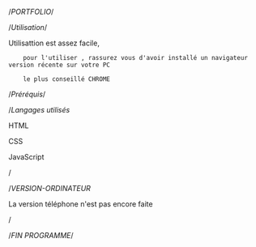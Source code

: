 /*PORTFOLIO*/


/*Utilisation*/

<p>
        Utilisattion est assez facile, 

        pour l'utiliser , rassurez vous d'avoir installé un navigateur version récente sur votre PC 

        le plus conseillé CHROME 






</p>


/*Préréquis*/



/*Langages utilisés*


HTML

CSS

JavaScript


/


/*VERSION-ORDINATEUR*

La version téléphone n'est pas encore faite 


/

/*FIN PROGRAMME*/
